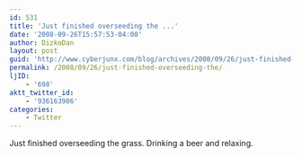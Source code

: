 ```yaml
---
id: 531
title: 'Just finished overseeding the ...'
date: '2008-09-26T15:57:53-04:00'
author: DizkoDan
layout: post
guid: 'http://www.cyberjunx.com/blog/archives/2008/09/26/just-finished-overseeding-the/'
permalink: /2008/09/26/just-finished-overseeding-the/
ljID:
    - '698'
aktt_twitter_id:
    - '936163906'
categories:
    - Twitter
---
```


Just finished overseeding the grass. Drinking a beer and relaxing.
